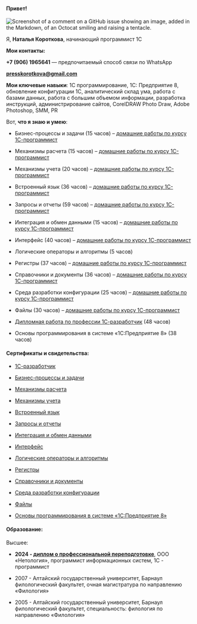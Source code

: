 #### Привет!

![Screenshot of a comment on a GitHub issue showing an image, added in the Markdown, of an Octocat smiling and raising a tentacle.](DSC05118.jpg) 

Я, **Наталья Короткова**, начинающий программист 1С

**Мои контакты:**

**+7 (906) 1965641** — предпочитаемый способ связи по WhatsApp

 **presskorotkova@gmail.com**

**Мои ключевые навыки**: 1С программирование,  1С: Предприятие 8,  обновление конфигурации  1С, аналитический склад ума,  работа с базами данных,  работа с большим объемом информации,  разработка инструкций, администрирование сайтов, CorelDRAW Photo Draw, Adobe Photoshop, SMM, PR

Вот, **что я знаю и умею**:

- Бизнес-процессы и задачи (15 часов) – [домашние работы по курсу 1С-программист](https://github.com/KorotkovaNS/Resume1CProgrammer/tree/main/%D0%91%D0%B8%D0%B7%D0%BD%D0%B5%D1%81-%D0%BF%D1%80%D0%BE%D1%86%D0%B5%D1%81%D1%81%D1%8B-%D0%B8-%D0%B7%D0%B0%D0%B4%D0%B0%D1%87%D0%B8)
  
- Механизмы расчета (15 часов) – [домашние работы по курсу 1С-программист](Механизмы-расчета)

 - Механизмы учета (20 часов) – [домашние работы по курсу 1С-программист](Механизмы-учета)
   
 - Встроенный язык (36 часов) – [домашние работы по курсу 1С-программист](Встроенный-язык)
   
 - Запросы и отчеты (59 часов) – [домашние работы по курсу 1С-программист](Запросы-и-отчеты)
   
 - Интеграция и обмен данными (15 часов) – [домашние работы по курсу 1С-программист](Интеграция-и-обмен-данными)
   
 - Интерфейс (40 часов) – [домашние работы по курсу 1С-программист](Интерфейсы)
   
 - Логические операторы и алгоритмы (5 часов)
   
 - Регистры (37 часов) – [домашние работы по курсу 1С-программист](Регистры)
   
 - Справочники и документы (36 часов) – [домашние работы по курсу 1С-программист](Справочники-и-документы)
   
 - Среда разработки конфигурации (25 часов) – [домашние работы по курсу 1С-программист](Среда-разработки-конфигурации)
   
 - Файлы (30 часов) – [домашние работы по курсу 1С-программист](Файлы)
   
- [Дипломная работа по профессии 1С-разработчик](Дипломная-работа-по-профессии-1С-разработчик) (48 часов)
  
- Основы программирования в системе «1C:Предприятие 8» (38 часов)
  
#### Сертификаты и свидетельства:

- [1С-разработчик](Сертификаты-и-свидетельства/1СПрограммист.pdf)
   
- [Бизнес-процессы и задачи](Сертификаты-и-свидетельства/Бизнес-процессы-и-задачи.pdf)
   
 - [Механизмы расчета](Сертификаты-и-свидетельства/Механизмы-расчета.pdf)
    
 - [Механизмы учета](Сертификаты-и-свидетельства/Механизмы-учета.pdf)
    
 - [Встроенный язык](Сертификаты-и-свидетельства/Встроенный-язык.pdf)
    
 - [Запросы и отчеты](Сертификаты-и-свидетельства/Запросы-и-отчеты.pdf)
    
 - [Интеграция и обмен данными](Сертификаты-и-свидетельства/Интеграция-и-обмен-данными.pdf)
    
 - [Интерфейс](Сертификаты-и-свидетельства/Интерфейс.pdf)
    
 - [Логические операторы и алгоритмы](Сертификаты-и-свидетельства/Логические-операторы-и-алгоритмы.pdf)
   
 - [Регистры](Сертификаты-и-свидетельства/Регистры.pdf)
    
 - [Справочники и документы](Сертификаты-и-свидетельства/Справочники-и-документы.pdf)
    
 - [Среда разработки конфигурации](Сертификаты-и-свидетельства/Среда-разработки-и-конфигурация.pdf)
    
 - [Файлы](Сертификаты-и-свидетельства/Файлы.pdf)
    
 - [Основы программирования в системе «1C:Предприятие 8»](Сертификаты-и-свидетельства/Свидетельство-1С.pdf)
   
#### Образование:

Высшее:

- **2024 -  [диплом о профессиональной переподготовке](Диплом-о-профессиональной-переподготовке/1.pdf)**, ООО «Нетология», программист информационных систем, 1С - программист
  
- 2007 - Алтайский государственный университет, Барнаул филологический факультет, очная магистратура по направлению «Филология»
   
- 2005 - Алтайский государственный университет, Барнаул филологический факультет, специальность: филология по направлению «Филология»
  
